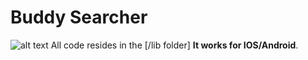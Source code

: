 # Buddy Searcher
![alt text](http://url/to/readme.png)
All code resides in the [/lib folder]
**It works for IOS/Android**.
